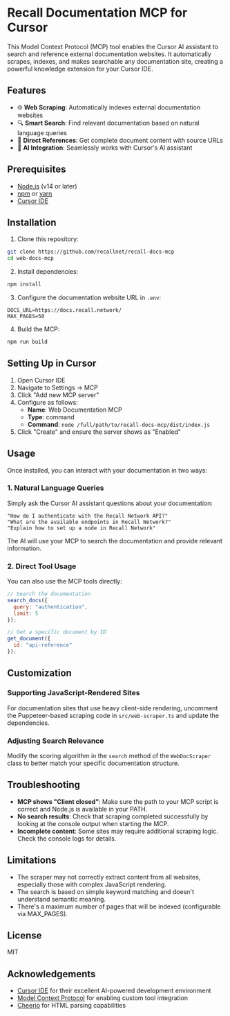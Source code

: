 # Recall Documentation MCP for Cursor

This Model Context Protocol (MCP) tool enables the Cursor AI assistant to search and reference external documentation websites. It automatically scrapes, indexes, and makes searchable any documentation site, creating a powerful knowledge extension for your Cursor IDE.

## Features

- 🌐 **Web Scraping**: Automatically indexes external documentation websites
- 🔍 **Smart Search**: Find relevant documentation based on natural language queries
- 🔗 **Direct References**: Get complete document content with source URLs
- 🤖 **AI Integration**: Seamlessly works with Cursor's AI assistant

## Prerequisites

- [Node.js](https://nodejs.org/) (v14 or later)
- [npm](https://www.npmjs.com/) or [yarn](https://yarnpkg.com/)
- [Cursor IDE](https://cursor.sh/)

## Installation

1. Clone this repository:

```bash
git clone https://github.com/recallnet/recall-docs-mcp
cd web-docs-mcp
```

2. Install dependencies:

```bash
npm install
```

3. Configure the documentation website URL in `.env`:

```
DOCS_URL=https://docs.recall.network/
MAX_PAGES=50
```

4. Build the MCP:

```bash
npm run build
```

## Setting Up in Cursor

1. Open Cursor IDE
2. Navigate to Settings → MCP
3. Click "Add new MCP server"
4. Configure as follows:
   - **Name**: Web Documentation MCP
   - **Type**: command
   - **Command**: `node /full/path/to/recall-docs-mcp/dist/index.js`
5. Click "Create" and ensure the server shows as "Enabled"

## Usage

Once installed, you can interact with your documentation in two ways:

### 1. Natural Language Queries

Simply ask the Cursor AI assistant questions about your documentation:

```
"How do I authenticate with the Recall Network API?"
"What are the available endpoints in Recall Network?"
"Explain how to set up a node in Recall Network"
```

The AI will use your MCP to search the documentation and provide relevant information.

### 2. Direct Tool Usage

You can also use the MCP tools directly:

```javascript
// Search the documentation
search_docs({
  query: "authentication",
  limit: 5
});

// Get a specific document by ID
get_document({
  id: "api-reference"
});
```

## Customization

### Supporting JavaScript-Rendered Sites

For documentation sites that use heavy client-side rendering, uncomment the Puppeteer-based scraping code in `src/web-scraper.ts` and update the dependencies.

### Adjusting Search Relevance

Modify the scoring algorithm in the `search` method of the `WebDocScraper` class to better match your specific documentation structure.

## Troubleshooting

- **MCP shows "Client closed"**: Make sure the path to your MCP script is correct and Node.js is available in your PATH.
- **No search results**: Check that scraping completed successfully by looking at the console output when starting the MCP.
- **Incomplete content**: Some sites may require additional scraping logic. Check the console logs for details.

## Limitations

- The scraper may not correctly extract content from all websites, especially those with complex JavaScript rendering.
- The search is based on simple keyword matching and doesn't understand semantic meaning.
- There's a maximum number of pages that will be indexed (configurable via MAX_PAGES).

## License

MIT

## Acknowledgements

- [Cursor IDE](https://cursor.sh/) for their excellent AI-powered development environment
- [Model Context Protocol](https://modelcontextprotocol.ai/) for enabling custom tool integration
- [Cheerio](https://cheerio.js.org/) for HTML parsing capabilities